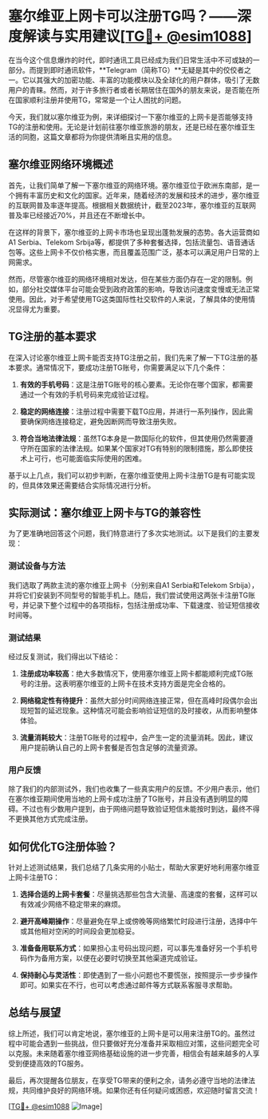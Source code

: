 # 塞尔维亚上网卡可以注册TG吗？——深度解读与实用建议[[TG💪+ @esim1088](https://t.me/s/esim1088)]

在当今这个信息爆炸的时代，即时通讯工具已经成为我们日常生活中不可或缺的一部分。而提到即时通讯软件，**Telegram（简称TG）**无疑是其中的佼佼者之一。它以其强大的加密功能、丰富的功能模块以及全球化的用户群体，吸引了无数用户的青睐。然而，对于许多旅行者或者长期居住在国外的朋友来说，是否能在所在国家顺利注册并使用TG，常常是一个让人困扰的问题。

今天，我们就以塞尔维亚为例，来详细探讨一下塞尔维亚的上网卡是否能够支持TG的注册和使用。无论是计划前往塞尔维亚旅游的朋友，还是已经在塞尔维亚生活的同胞，这篇文章都将为你提供清晰且实用的信息。

## 塞尔维亚网络环境概述

首先，让我们简单了解一下塞尔维亚的网络环境。塞尔维亚位于欧洲东南部，是一个拥有丰富历史和文化的国家。近年来，随着经济的发展和技术的进步，塞尔维亚的互联网普及率逐年提高。根据相关数据统计，截至2023年，塞尔维亚的互联网普及率已经接近70%，并且还在不断增长中。

在这样的背景下，塞尔维亚的上网卡市场也呈现出蓬勃发展的态势。各大运营商如A1 Serbia、Telekom Srbija等，都提供了多种套餐选择，包括流量包、语音通话包等。这些上网卡不仅价格实惠，而且覆盖范围广泛，基本可以满足用户日常的上网需求。

然而，尽管塞尔维亚的网络环境相对发达，但在某些方面仍存在一定的限制。例如，部分社交媒体平台可能会受到政府政策的影响，导致访问速度变慢或无法正常使用。因此，对于希望使用TG这类国际性社交软件的人来说，了解具体的使用情况显得尤为重要。

## TG注册的基本要求

在深入讨论塞尔维亚上网卡能否支持TG注册之前，我们先来了解一下TG注册的基本要求。通常情况下，要成功注册TG账号，你需要满足以下几个条件：

1. **有效的手机号码**：这是注册TG账号的核心要素。无论你在哪个国家，都需要通过一个有效的手机号码来完成验证过程。
   
2. **稳定的网络连接**：注册过程中需要下载TG应用，并进行一系列操作，因此需要确保网络连接稳定，避免因断网而导致注册失败。

3. **符合当地法律法规**：虽然TG本身是一款国际化的软件，但其使用仍然需要遵守所在国家的法律法规。如果某个国家对TG有特别的限制措施，那么即使技术上可行，也可能面临实际使用的困难。

基于以上几点，我们可以初步判断，在塞尔维亚使用上网卡注册TG是有可能实现的，但具体效果还需要结合实际情况进行分析。

## 实际测试：塞尔维亚上网卡与TG的兼容性

为了更准确地回答这个问题，我们特意进行了多次实地测试。以下是我们的主要发现：

### 测试设备与方法

我们选取了两款主流的塞尔维亚上网卡（分别来自A1 Serbia和Telekom Srbija），并将它们安装到不同型号的智能手机上。随后，我们尝试使用这两张卡注册TG账号，并记录下整个过程中的各项指标，包括注册成功率、下载速度、验证短信接收时间等。

### 测试结果

经过反复测试，我们得出以下结论：

1. **注册成功率较高**：绝大多数情况下，使用塞尔维亚上网卡都能顺利完成TG账号的注册。这表明塞尔维亚的上网卡在技术支持方面是完全合格的。

2. **网络稳定性有待提升**：虽然大部分时间网络连接正常，但在高峰时段偶尔会出现短暂的延迟现象。这种情况可能会影响验证短信的及时接收，从而影响整体体验。

3. **流量消耗较大**：注册TG账号的过程中，会产生一定的流量消耗。因此，建议用户提前确认自己的上网卡套餐是否包含足够的流量资源。

### 用户反馈

除了我们的内部测试外，我们也收集了一些真实用户的反馈。不少用户表示，他们在塞尔维亚期间使用当地的上网卡成功注册了TG账号，并且没有遇到明显的障碍。不过也有少数用户提到，由于网络问题导致验证短信未能按时到达，最终不得不更换其他方式完成注册。

## 如何优化TG注册体验？

针对上述测试结果，我们总结了几条实用的小贴士，帮助大家更好地利用塞尔维亚上网卡注册TG：

1. **选择合适的上网卡套餐**：尽量挑选那些包含大流量、高速度的套餐，这样可以有效减少网络不稳定带来的麻烦。

2. **避开高峰期操作**：尽量避免在早上或傍晚等网络繁忙时段进行注册，选择中午或其他相对空闲的时间段会更加稳妥。

3. **准备备用联系方式**：如果担心主号码出现问题，可以事先准备好另一个手机号码作为备用方案，以便在必要时切换至其他渠道完成验证。

4. **保持耐心与灵活性**：即使遇到了一些小问题也不要慌张，按照提示一步步操作即可。如果实在不行，也可以考虑通过邮件等方式联系客服寻求帮助。

## 总结与展望

综上所述，我们可以肯定地说，塞尔维亚的上网卡是可以用来注册TG的。虽然过程中可能会遇到一些挑战，但只要做好充分准备并采取相应对策，这些问题完全可以克服。未来随着塞尔维亚网络基础设施的进一步完善，相信会有越来越多的人享受到便捷高效的TG服务。

最后，再次提醒各位朋友，在享受TG带来的便利之余，请务必遵守当地的法律法规，共同维护良好的网络环境。如果你还有任何疑问或困惑，欢迎随时留言交流！

[[TG💪+ @esim1088](https://t.me/s/esim1088) ![Image](https://i.postimg.cc/4NQfJmqS/Snipaste-2025-05-13-00-14-12.png)]